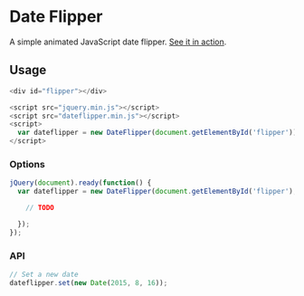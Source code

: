 # Date Flipper

A simple animated JavaScript date flipper.
[See it in action](http://raw.githubusercontent.com/rsimon/date-flipper/master/example.html).

## Usage

```javascript
<div id="flipper"></div>
```
```javascript
<script src="jquery.min.js"></script>
<script src="dateflipper.min.js"></script>
<script>
  var dateflipper = new DateFlipper(document.getElementById('flipper'));
</script>
```

### Options

```javascript
jQuery(document).ready(function() {
  var dateflipper = new DateFlipper(document.getElementById('flipper'), {

    // TODO

  });
});
```

### API

```javascript
// Set a new date
dateflipper.set(new Date(2015, 8, 16));
```
